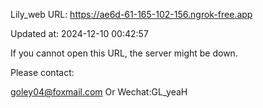 Lily_web URL: https://ae6d-61-165-102-156.ngrok-free.app

Updated at: 2024-12-10 00:42:57

If you cannot open this URL, the server might be down.

Please contact: 

goley04@foxmail.com Or Wechat:GL_yeaH